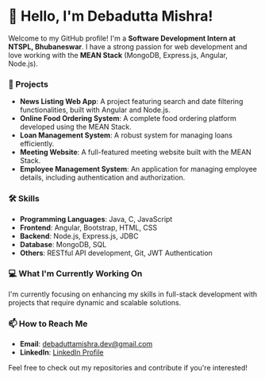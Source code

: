 # 👋 Hello, I'm Debadutta Mishra!

Welcome to my GitHub profile! I'm a **Software Development Intern at NTSPL, Bhubaneswar**. I have a strong passion for web development and love working with the **MEAN Stack** (MongoDB, Express.js, Angular, Node.js).

### 🚀 Projects
- **News Listing Web App**: A project featuring search and date filtering functionalities, built with Angular and Node.js.
- **Online Food Ordering System**: A complete food ordering platform developed using the MEAN Stack.
- **Loan Management System**: A robust system for managing loans efficiently.
- **Meeting Website**: A full-featured meeting website built with the MEAN Stack.
- **Employee Management System**: An application for managing employee details, including authentication and authorization.

### 🛠️ Skills
- **Programming Languages**: Java, C, JavaScript
- **Frontend**: Angular, Bootstrap, HTML, CSS
- **Backend**: Node.js, Express.js, JDBC
- **Database**: MongoDB, SQL
- **Others**: RESTful API development, Git, JWT Authentication

### 💻 What I'm Currently Working On
I'm currently focusing on enhancing my skills in full-stack development with projects that require dynamic and scalable solutions.

### 📫 How to Reach Me
- **Email**: [debaduttamishra.dev@gmail.com](mailto:debaduttamishra.dev@gmail.com)
- **LinkedIn**: [LinkedIn Profile]([https://www.linkedin.com/in/debadutta-mishra-10258824b/])

Feel free to check out my repositories and contribute if you're interested!
